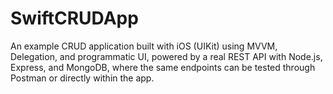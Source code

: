 # SwiftCRUDApp
An example CRUD application built with iOS (UIKit) using MVVM, Delegation, and programmatic UI, powered by a real REST API with Node.js, Express, and MongoDB, where the same endpoints can be tested through Postman or directly within the app.
